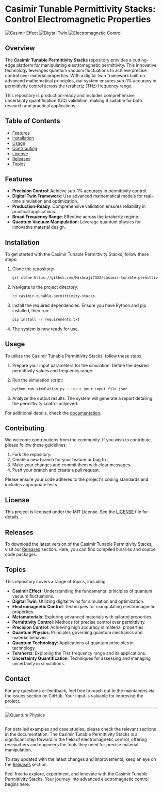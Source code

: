# Casimir Tunable Permittivity Stacks: Control Electromagnetic Properties

![Casimir Effect](https://img.shields.io/badge/Casimir%20Effect-Active-brightgreen) ![Digital Twin](https://img.shields.io/badge/Digital%20Twin-Enabled-blue) ![Electromagnetic Control](https://img.shields.io/badge/Electromagnetic%20Control-Precision-orange)

## Overview

The **Casimir Tunable Permittivity Stacks** repository provides a cutting-edge platform for manipulating electromagnetic permittivity. This innovative technology leverages quantum vacuum fluctuations to achieve precise control over material properties. With a digital twin framework built on advanced mathematical principles, our system ensures sub-1% accuracy in permittivity control across the terahertz (THz) frequency range.

This repository is production-ready and includes comprehensive uncertainty quantification (UQ) validation, making it suitable for both research and practical applications.

## Table of Contents

- [Features](#features)
- [Installation](#installation)
- [Usage](#usage)
- [Contributing](#contributing)
- [License](#license)
- [Releases](#releases)
- [Topics](#topics)

## Features

- **Precision Control**: Achieve sub-1% accuracy in permittivity control.
- **Digital Twin Framework**: Use advanced mathematical models for real-time simulation and optimization.
- **Production-Ready**: Comprehensive validation ensures reliability in practical applications.
- **Broad Frequency Range**: Effective across the terahertz regime.
- **Quantum Vacuum Manipulation**: Leverage quantum physics for innovative material design.

## Installation

To get started with the Casimir Tunable Permittivity Stacks, follow these steps:

1. Clone the repository:

   ```bash
   git clone https://github.com/Mishraji7322/casimir-tunable-permittivity-stacks.git
   ```

2. Navigate to the project directory:

   ```bash
   cd casimir-tunable-permittivity-stacks
   ```

3. Install the required dependencies. Ensure you have Python and pip installed, then run:

   ```bash
   pip install -r requirements.txt
   ```

4. The system is now ready for use. 

## Usage

To utilize the Casimir Tunable Permittivity Stacks, follow these steps:

1. Prepare your input parameters for the simulation. Define the desired permittivity values and frequency range.
2. Run the simulation script:

   ```bash
   python run_simulation.py --input your_input_file.json
   ```

3. Analyze the output results. The system will generate a report detailing the permittivity control achieved.

For additional details, check the [documentation](https://github.com/Mishraji7322/casimir-tunable-permittivity-stacks/wiki).

## Contributing

We welcome contributions from the community. If you wish to contribute, please follow these guidelines:

1. Fork the repository.
2. Create a new branch for your feature or bug fix.
3. Make your changes and commit them with clear messages.
4. Push your branch and create a pull request.

Please ensure your code adheres to the project's coding standards and includes appropriate tests.

## License

This project is licensed under the MIT License. See the [LICENSE](LICENSE) file for details.

## Releases

To download the latest version of the Casimir Tunable Permittivity Stacks, visit our [Releases](https://github.com/Mishraji7322/casimir-tunable-permittivity-stacks/releases) section. Here, you can find compiled binaries and source code packages.

## Topics

This repository covers a range of topics, including:

- **Casimir Effect**: Understanding the fundamental principles of quantum vacuum fluctuations.
- **Digital Twin**: Utilizing digital twins for simulation and optimization.
- **Electromagnetic Control**: Techniques for manipulating electromagnetic properties.
- **Metamaterials**: Exploring advanced materials with tailored properties.
- **Permittivity Control**: Methods for precise control over permittivity.
- **Precision Control**: Achieving high accuracy in material properties.
- **Quantum Physics**: Principles governing quantum mechanics and material behavior.
- **Quantum Technology**: Applications of quantum principles in technology.
- **Terahertz**: Exploring the THz frequency range and its applications.
- **Uncertainty Quantification**: Techniques for assessing and managing uncertainty in simulations.

## Contact

For any questions or feedback, feel free to reach out to the maintainers via the issues section on GitHub. Your input is valuable for improving the project.

---

![Quantum Physics](https://upload.wikimedia.org/wikipedia/commons/thumb/e/e6/Quantum_mechanics.jpg/1200px-Quantum_mechanics.jpg)

---

For detailed examples and case studies, please check the relevant sections in the documentation. The Casimir Tunable Permittivity Stacks is a significant step forward in the field of electromagnetic control, offering researchers and engineers the tools they need for precise material manipulation.

To stay updated with the latest changes and improvements, keep an eye on the [Releases](https://github.com/Mishraji7322/casimir-tunable-permittivity-stacks/releases) section. 

Feel free to explore, experiment, and innovate with the Casimir Tunable Permittivity Stacks. Your journey into advanced electromagnetic control begins here.